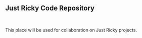 <h2>Just Ricky Code Repository</h3>
<br>
<p>This place will be used for collaboration on Just Ricky projects.</p>
